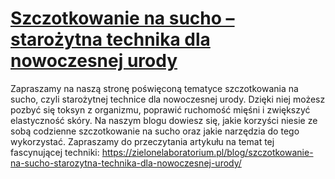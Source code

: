 # [Szczotkowanie na sucho – starożytna technika dla nowoczesnej urody](https://zielonelaboratorium.pl/blog/szczotkowanie-na-sucho-starozytna-technika-dla-nowoczesnej-urody/)

Zapraszamy na naszą stronę poświęconą tematyce szczotkowania na sucho, czyli starożytnej technice dla nowoczesnej urody. Dzięki niej możesz pozbyć się toksyn z organizmu, poprawić ruchomość mięśni i zwiększyć elastyczność skóry. Na naszym blogu dowiesz się, jakie korzyści niesie ze sobą codzienne szczotkowanie na sucho oraz jakie narzędzia do tego wykorzystać. Zapraszamy do przeczytania artykułu na temat tej fascynującej techniki: https://zielonelaboratorium.pl/blog/szczotkowanie-na-sucho-starozytna-technika-dla-nowoczesnej-urody/